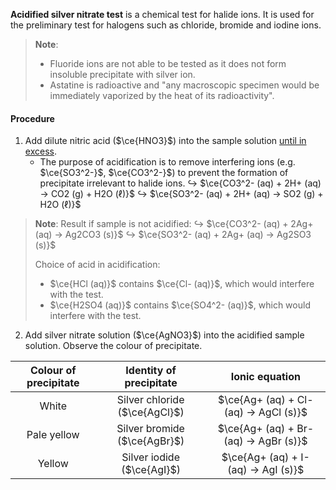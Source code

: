 **Acidified silver nitrate test** is a chemical test for halide ions. It is used for the preliminary test for halogens such as chloride, bromide and iodine ions.

> **Note**:
> - Fluoride ions are not able to be tested as it does not form insoluble precipitate with silver ion.
> - Astatine is radioactive and "any macroscopic specimen would be immediately vaporized by the heat of its radioactivity".

#### Procedure
1. Add dilute nitric acid ($\ce{HNO3}$) into the sample solution <u>until in excess</u>.
	- The purpose of acidification is to remove interfering ions (e.g. $\ce{SO3^2-}$, $\ce{CO3^2-}$) to prevent the formation of precipitate irrelevant to halide ions.
	  ↪️ $\ce{CO3^2- (aq) + 2H+ (aq) -> CO2 (g) + H2O (ℓ)}$
	  ↪️ $\ce{SO3^2- (aq) + 2H+ (aq) -> SO2 (g) + H2O (ℓ)}$

> **Note**:
> Result if sample is not acidified:
> ↪️ $\ce{CO3^2- (aq) + 2Ag+ (aq) -> Ag2CO3 (s)}$
> ↪️ $\ce{SO3^2- (aq) + 2Ag+ (aq) -> Ag2SO3 (s)}$
> 
> Choice of acid in acidification:
> - $\ce{HCl (aq)}$ contains $\ce{Cl- (aq)}$, which would interfere with the test.
> - $\ce{H2SO4 (aq)}$ contains $\ce{SO4^2- (aq)}$, which would interfere with the test.

2. Add silver nitrate solution ($\ce{AgNO3}$) into the acidified sample solution. Observe the colour of precipitate.

| Colour of precipitate | Identity of precipitate | Ionic equation |
| :--: | :--: | :--: |
| White | Silver chloride ($\ce{AgCl}$) | $\ce{Ag+ (aq) + Cl- (aq) -> AgCl (s)}$ |
| Pale yellow | Silver bromide ($\ce{AgBr}$) | $\ce{Ag+ (aq) + Br- (aq) -> AgBr (s)}$ |
| Yellow | Silver iodide ($\ce{AgI}$) | $\ce{Ag+ (aq) + I- (aq) -> AgI (s)}$ |

